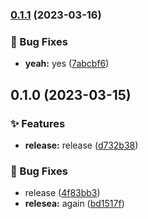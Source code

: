 

### [0.1.1](https://github.com/Code-Knights/try-release/compare/0.1.0...0.1.1) (2023-03-16)


### 🐛 Bug Fixes

* **yeah:** yes ([7abcbf6](https://github.com/Code-Knights/try-release/commit/7abcbf6ed12db528a75ed4ee2a4ff979bb30c079))

## 0.1.0 (2023-03-15)


### ✨ Features

* **release:** release ([d732b38](https://github.com/Code-Knights/try-release/commit/d732b3890e975144732a64bac590b940e7f04c5b))


### 🐛 Bug Fixes

* release ([4f83bb3](https://github.com/Code-Knights/try-release/commit/4f83bb3057fdf4d1c9f047ac5de0646356bbfd89))
* **relesea:** again ([bd1517f](https://github.com/Code-Knights/try-release/commit/bd1517f48f6124df19ab22595d305e7087e9c9d0))